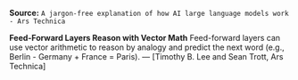 **Source:** `A jargon-free explanation of how AI large language models work - Ars Technica`

**Feed-Forward Layers Reason with Vector Math**
Feed-forward layers can use vector arithmetic to reason by analogy and predict the next word (e.g., Berlin - Germany + France = Paris). — [Timothy B. Lee and Sean Trott, Ars Technica]
